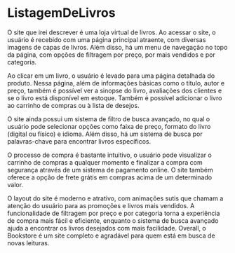 # ListagemDeLivros <br>

O site que irei descrever é uma loja virtual de livros. Ao acessar o site, o usuário é recebido com uma página principal atraente, com diversas imagens de capas de livros. Além disso, há um menu de navegação no topo da página, com opções de filtragem por preço, por mais vendidos e por categoria. <br>

Ao clicar em um livro, o usuário é levado para uma página detalhada do produto. Nessa página, além de informações básicas como o título, autor e preço, também é possível ver a sinopse do livro, avaliações dos clientes e se o livro está disponível em estoque. Também é possível adicionar o livro ao carrinho de compras ou à lista de desejos. <br>

O site ainda possui um sistema de filtro de busca avançado, no qual o usuário pode selecionar opções como faixa de preço, formato do livro (digital ou físico) e idioma. Além disso, há um sistema de busca por palavras-chave para encontrar livros específicos. <br>

O processo de compra é bastante intuitivo, o usuário pode visualizar o carrinho de compras a qualquer momento e finalizar a compra com segurança através de um sistema de pagamento online. O site também oferece a opção de frete grátis em compras acima de um determinado valor. <br>

O layout do site é moderno e atrativo, com animações sutis que chamam a atenção do usuário para as promoções e livros mais vendidos. A funcionalidade de filtragem por preço e por categoria torna a experiência de compra mais fácil e eficiente, enquanto o sistema de busca avançado ajuda a encontrar os livros desejados com mais facilidade. Overall, o Bookstore é um site completo e agradável para quem está em busca de novas leituras.
